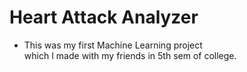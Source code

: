 # Heart Attack Analyzer
- This was my first Machine Learning project <br> which I made with my friends
in 5th sem of college. 